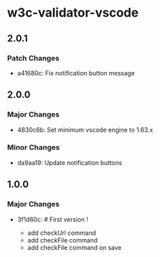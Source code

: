 # w3c-validator-vscode

## 2.0.1

### Patch Changes

- a41680c: Fix notification button message

## 2.0.0

### Major Changes

- 4830c6b: Set minimum vscode engine to 1.63.x

### Minor Changes

- da9aa19: Update notification buttons

## 1.0.0

### Major Changes

- 3f1d60c: # First version !

  - add checkUrl command
  - add checkFile command
  - add checkFile command on save
